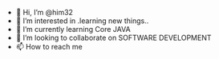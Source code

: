 - 👋 Hi, I’m @him32
- 👀 I’m interested in .learning new things..
- 🌱 I’m currently learning Core JAVA
- 💞️ I’m looking to collaborate on SOFTWARE DEVELOPMENT
- 📫 How to reach me

<!---
him32/him32 is a ✨ special ✨ repository because its `README.md` (this file) appears on your GitHub profile.
You can click the Preview link to take a look at your changes.
--->
